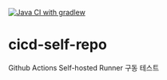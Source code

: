[![Java CI with gradlew](https://github.com/eropick/cicd-self-repo/actions/workflows/build.yml/badge.svg)](https://github.com/eropick/cicd-self-repo/actions/workflows/build.yml)
# cicd-self-repo
Github Actions Self-hosted Runner 구동 테스트
